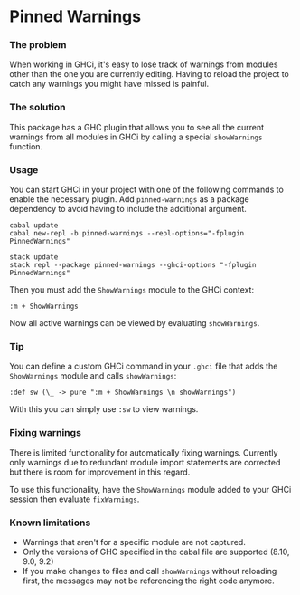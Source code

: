 # Pinned Warnings

### The problem
When working in GHCi, it's easy to lose track of warnings from modules other
than the one you are currently editing. Having to reload the project to catch
any warnings you might have missed is painful.

### The solution
This package has a GHC plugin that allows you to see all the current warnings
from all modules in GHCi by calling a special `showWarnings` function.

### Usage
You can start GHCi in your project with one of the following commands to enable
the necessary plugin. Add `pinned-warnings` as a package dependency to avoid
having to include the additional argument.
```
cabal update
cabal new-repl -b pinned-warnings --repl-options="-fplugin PinnedWarnings"

stack update
stack repl --package pinned-warnings --ghci-options "-fplugin PinnedWarnings"
```
Then you must add the `ShowWarnings` module to the GHCi context:
```
:m + ShowWarnings
```
Now all active warnings can be viewed by evaluating `showWarnings`.

### Tip
You can define a custom GHCi command in your `.ghci` file that adds the
`ShowWarnings` module and calls `showWarnings`:
```
:def sw (\_ -> pure ":m + ShowWarnings \n showWarnings")
```
With this you can simply use `:sw` to view warnings.

### Fixing warnings
There is limited functionality for automatically fixing warnings. Currently
only warnings due to redundant module import statements are corrected but there
is room for improvement in this regard.

To use this functionality, have the `ShowWarnings` module added to your GHCi
session then evaluate `fixWarnings`.

### Known limitations
- Warnings that aren't for a specific module are not captured.
- Only the versions of GHC specified in the cabal file are supported (8.10, 9.0, 9.2)
- If you make changes to files and call `showWarnings` without reloading first,
  the messages may not be referencing the right code anymore.
